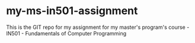# my-ms-in501-assignment
This is the GIT repo for my assignment for my master's program's course - IN501 - Fundamentals of Computer Programming 
